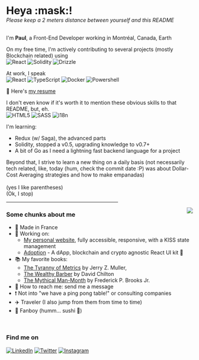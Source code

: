<h1 style="border: none; margin: 0;">Heya :mask:!</h1>
<i>Please keep a 2 meters distance between yourself and this README</i>
<br/><br/>

I'm **Paul**, a Front-End Developer working in Montréal, Canada, Earth

On my free time, I'm actively contributing to several projects (mostly Blockchain related) using  
![React](https://img.shields.io/badge/-React-/?style=flat-square&logo=react&logoColor=FFF&color=purple)
![Solidity](https://img.shields.io/badge/-Solidity-/?style=flat-square&logo=solidity&logoColor=FFF&color=363636)
![Drizzle](https://img.shields.io/badge/-Drizzle-/?style=flat-square&logo=drizzle&logoColor=FFF&color=592c84)

At work, I speak  
![React](https://img.shields.io/badge/-React-/?style=flat-square&logo=react&logoColor=FFF&color=purple)
![TypeScript](https://img.shields.io/badge/-Typescript-/?style=flat-square&logo=javascript&logoColor=FFF&color=2f74c0)
![Docker](https://img.shields.io/badge/-Docker-/?style=flat-square&logo=docker&logoColor=FFF&color=2391e6)
![Powershell](https://img.shields.io/badge/-Powershell-/?style=flat-square&logo=powershell&logoColor=FFF&color=012456)

:page_facing_up: Here's [my resume](https://github.com/PaulFasola/paulfasola/raw/main/FASOLA_Paul_en_US.pdf)

I don't even know if it's worth it to mention these obvious skills to that README, but, eh.  
![HTML5](https://img.shields.io/badge/-HTML5-/?style=flat-square&logo=html5&logoColor=FFF)
![SASS](https://img.shields.io/badge/-SASS-/?style=flat-square&logo=sass&logoColor=FFF&color=c76395)
![i18n](https://img.shields.io/badge/-i18n-/?style=flat-square&logoColor=FFF&color=8d9a36)

I'm learning:
- Redux (w/ Saga), the advanced parts
- Solidity, stopped a v0.5, upgrading knowledge to v0.7+
- A bit of Go as I need a lightning fast backend language for a project

Beyond that, I strive to learn a new thing on a daily basis (not necessarily tech related, like, today (hum, check the commit date :P) was about Dollar-Cost Averaging strategies and how to make empanadas)  
<br />
(yes I like parentheses)  
(Ok, I stop)  

<hr width="60%" />

<img align="right" src="https://github-readme-stats.vercel.app/api/top-langs/?username=paulfasola&layout=compact&langs_count=8&exclude_repo=android_device_huawei_next,android_kernel_huawei_next,android_vendor_huawei_next,Attic"/>

### Some chunks about me
- :baby_bottle: Made in France
- :vertical_traffic_light: Working on:
	- [My personal website](https://github.com/PaulFasola/paulfasola.fr), fully accessible, responsive, with a KISS state management
	- [Adoption](https://github.com/PaulFasola/adoption) - A dApp, blockchain and crypto agnostic React UI kit 🧰
- :books: My favorite books: 
	- [The Tyranny of Metrics](https://www.goodreads.com/book/show/36644895-the-tyranny-of-metrics) by Jerry Z. Muller, 
	- [The Wealthy Barber](https://en.wikipedia.org/wiki/The_Wealthy_Barber) by David Chilton
	- [The Mythical Man-Month](https://en.wikipedia.org/wiki/The_Mythical_Man-Month) by Frederick P. Brooks Jr.
- :e-mail: How to reach me: send me a message
- :exclamation: Not into "we have a ping pong table!" or consulting companies
- :airplane: Traveler (I also jump from them from time to time)
- :sushi: Fanboy (humm... sushi :drooling_face:)

<br />

### Find me on 
[![LinkedIn](https://img.shields.io/badge/linkedin-%230077B5.svg?&style=for-the-badge&logo=linkedin&logoColor=white)](https://www.linkedin.com/in/paulfasola)
[![Twitter](https://img.shields.io/badge/twitter-%231DA1F2.svg?&style=for-the-badge&logo=twitter&logoColor=white)](https://twitter.com/paulfasola)
[![Instagram](https://img.shields.io/badge/instagram-%23E4405F.svg?&style=for-the-badge&logo=instagram&logoColor=white)](https://www.instagram.com/_skypol0)
